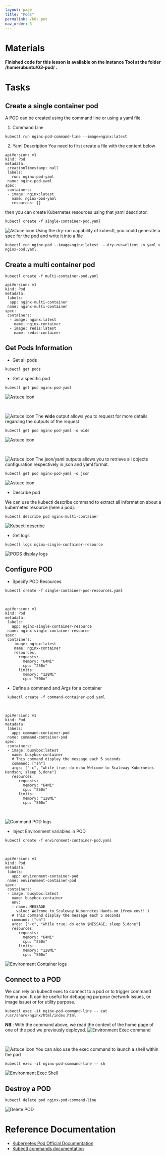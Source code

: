 ```yaml
---
layout: page
title: "Pods"
permalink: /k8s_pod
nav_order: 5
---
```

# Materials
**Finished code for this lesson is available on the Instance Tool at the folder /home/ubuntu/03-pod/ .**
# Tasks
## Create a single container pod
A POD can be created  using the command line or using a yaml file.
1. Command Line 
```
kubectl run nginx-pod-command-line --image=nginx:latest
```
2. Yaml Description
You need to first create a file with the content below
```
apiVersion: v1
kind: Pod
metadata:
 creationTimestamp: null
 labels:
   run: nginx-pod-yaml
 name: nginx-pod-yaml
spec:
 containers:
 - image: nginx:latest
   name: nginx-pod-yaml
   resources: {}
```
then you can create Kubernetes resources using that yaml descriptor.
```
kubectl create -f single-container-pod.yaml
```
![Astuce icon](assets/images/astuce_icon.png) Using the dry-run capability of kubectl, you could generate  a spec for the pod and write it into a file 

```
kubectl run nginx-pod --image=nginx:latest  --dry-run=client -o yaml > nginx-pod.yaml
```
## Create a multi container pod
```
kubectl create -f multi-container-pod.yaml
```
```
apiVersion: v1
kind: Pod
metadata:
 labels:
  app: nginx-multi-container
 name: nginx-multi-container
spec:
 containers:
  - image: nginx:latest
    name: nginx-container
  - image: redis:latest
    name: redis-container
```
## Get Pods Information
- Get all pods
```
kubectl get pods
```
- Get a specific pod
```
kubectl get pod nginx-pod-yaml
```
![Astuce icon](assets/images/pods/kubectl_get_pods.png)

<br/>

![Astuce icon](assets/images/astuce_icon.png) The **wide** output allows you to request for more details regarding the outputs of the request
```
kubectl get pod nginx-pod-yaml -o wide
```
![Astuce icon](assets/images/pods/kubectl_get_specific_pods_wiide.png)

<br/>

![Astuce icon](assets/images/astuce_icon.png) The json/yaml outputs allows you  to retrieve all objects configuration respectively in json and yaml format.
```
kubectl get pod nginx-pod-yaml -o json
```
![Astuce icon](assets/images/pods/kubectl_get_specific_pods_json.png)

- Describe pod

We can use the kubectl describe command to extract all information about a kubernetes resource  (here a pod).
```
kubectl describe pod nginx-multi-container
```
![Kubectl describe](assets/images/pods/kubectl_describe_pod.png)
- Get logs 
```
kubectl logs nginx-single-container-resource
```
![PODS display logs](assets/images/pods/kubectl_logs_pods.png)
## Configure POD
- Specify POD Resources
```
kubectl create -f single-container-pod-resources.yaml
```
<br/>

```
apiVersion: v1
kind: Pod
metadata:
 labels:
   app: nginx-single-container-resource
 name: nginx-single-container-resource
spec:
 containers:
  - image: nginx:latest
    name: nginx-container
    resources:
      requests:
        memory: "64Mi"
        cpu: "250m"
      limits:
        memory: "128Mi"
        cpu: "500m"
```
- Define a command and Args for a container
```
 kubectl create -f command-container-pod.yaml
```

<br/>

```
apiVersion: v1
kind: Pod
metadata:
 labels:
   app: command-container-pod
 name: command-container-pod
spec:
 containers:
 - image: busybox:latest
   name: busybox-container
   # This command display the message each 5 seconds
   command: ["sh"]
   args: ["-c", "while true; do echo Welcome to Scaleway Kubernetes Handson; sleep 5;done"]
   resources:
      requests:
        memory: "64Mi"
        cpu: "250m"
      limits:
        memory: "128Mi"
        cpu: "500m"
```
<br/>

![Command POD logs](assets/images/pods/kubectl_cmd_container_logs.png)

- Inject Environment variables in POD
```
kubectl create -f environment-container-pod.yaml
```
<br/>

```
apiVersion: v1
kind: Pod
metadata:
 labels:
   app: environment-container-pod
 name: environment-container-pod
spec:
 containers:
 - image: busybox:latest
   name: busybox-container
   env:
   - name: MESSAGE
     value: Welcome to Scaleway Kubernetes Hands-on (from env!!!)
   # This command display the message each 5 seconds
   command: ["sh"]
   args: ["-c", "while true; do echo $MESSAGE; sleep 5;done"]
   resources:
      requests:
        memory: "64Mi"
        cpu: "250m"
      limits:
        memory: "128Mi"
        cpu: "500m"
```
![Environment Container logs](assets/images/pods/kubectl_env_container_logs.png)

## Connect to a POD
We can rely on kubectl exec to connect to a pod or to trigger command from a pod.
It can be useful for debugging purpose (network issues, or image issue) or for utility purpose.
```
kubectl exec -it nginx-pod-command-line -- cat /usr/share/nginx/html/index.html
```
**NB** : With the command above, we read the content of the home page of one of the pod we previously deployed.
![Environment Exec command](assets/images/pods/kubectl_exec_pod.png)

<br/>

![Astuce icon](assets/images/astuce_icon.png) You can also use the exec command to launch a shell within the pod
```
kubectl exec -it nginx-pod-command-line -- sh
```
![Environment Exec Shell](assets/images/pods/kubectl_exec_shell.png)
## Destroy a POD
```
kubectl delete pod nginx-pod-command-line
```
![Delete POD](assets/images/pods/kubectl_delete_pods.png)

# Reference Documentation
- [Kubernetes Pod Official Documentation](https://kubernetes.io/docs/concepts/workloads/pods/)
- [Kubectl commands documentation](https://kubernetes.io/docs/reference/generated/kubectl/kubectl-commands)
